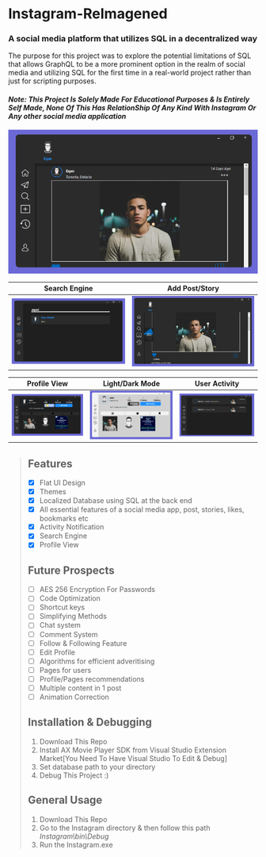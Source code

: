 # Instagram-ReImagened
### A social media platform that utilizes SQL in a decentralized way

The purpose for this project was to explore the potential limitations of SQL that allows GraphQL to be a more prominent option in the realm of social media and
utilizing SQL for the first time in a real-world project rather than just for scripting purposes.

#### _Note: This Project Is Solely Made For Educational Purposes & Is Entirely Self Made, None Of This Has RelationShip Of Any Kind With Instagram Or Any other social media application_

![Instagram Main Page](/ScreenShots/1.png)

| Search Engine         | Add Post/Story         |
|:-------------:|:-------------:|
|![](/ScreenShots/2.png)|![](/ScreenShots/3.png)|

| Profile View         | Light/Dark Mode         | User Activity   |
|:-------------:|:-------------:|:-------------:|
|![](/ScreenShots/4.png)|![](/ScreenShots/5.png)|![](/ScreenShots/6.png)|


> ## Features
> - [x] Flat UI Design
> - [x] Themes
> - [x] Localized Database using SQL at the back end
> - [x] All essential features of a social media app, post, stories, likes, bookmarks etc
> - [x] Activity Notification
> - [x] Search Engine
> - [x] Profile View
> ## Future Prospects
> - [ ] AES 256 Encryption For Passwords  
> - [ ] Code Optimization  
> - [ ] Shortcut keys
> - [ ] Simplifying Methods 
> - [ ] Chat system
> - [ ] Comment System
> - [ ] Follow & Following Feature
> - [ ] Edit Profile
> - [ ] Algorithms for efficient adveritising
> - [ ] Pages for users
> - [ ] Profile/Pages recommendations
> - [ ] Multiple content in 1 post
> - [ ] Animation Correction
> ## Installation & Debugging
> 1. Download This Repo
> 2. Install AX Movie Player SDK from Visual Studio Extension Market[You Need To Have Visual Studio To Edit & Debug]
> 3. Set database path to your directory
> 4. Debug This Project :)
> ## General Usage
> 1. Download This Repo
> 2. Go to the Instagram directory & then follow this path
> _Instagram\bin\Debug_
> 3. Run the Instagram.exe
